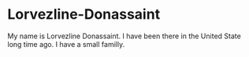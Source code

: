 # Lorvezline-Donassaint
My name is Lorvezline Donassaint. I have been there in the United State long time ago. I have a small familly.

